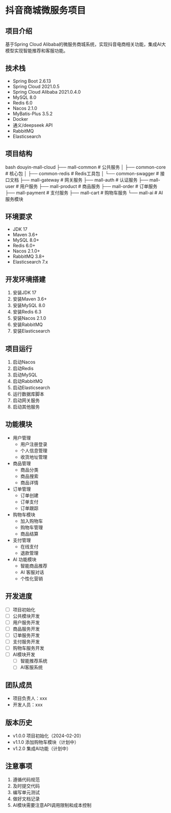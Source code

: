 # 抖音商城微服务项目

## 项目介绍
基于Spring Cloud Alibaba的微服务商城系统，实现抖音电商相关功能，集成AI大模型实现智能推荐和客服功能。

## 技术栈
- Spring Boot 2.6.13
- Spring Cloud 2021.0.5
- Spring Cloud Alibaba 2021.0.4.0
- MySQL 8.0
- Redis 6.0
- Nacos 2.1.0
- MyBatis-Plus 3.5.2
- Docker
- 通义/deepseek API
- RabbitMQ
- Elasticsearch

## 项目结构
bash
douyin-mall-cloud
├── mall-common # 公共服务
│ ├── common-core # 核心包
│ ├── common-redis # Redis工具包
│ └── common-swagger # 接口文档
├── mall-gateway # 网关服务
├── mall-auth # 认证服务
├── mall-user # 用户服务
├── mall-product # 商品服务
├── mall-order # 订单服务
├── mall-payment # 支付服务
├── mall-cart # 购物车服务
└── mall-ai # AI服务模块


## 环境要求
- JDK 17
- Maven 3.6+
- MySQL 8.0+
- Redis 6.0+
- Nacos 2.1.0+
- RabbitMQ 3.8+
- Elasticsearch 7.x

## 开发环境搭建
1. 安装JDK 17
2. 安装Maven 3.6+
3. 安装MySQL 8.0
4. 安装Redis 6.3
5. 安装Nacos 2.1.0
6. 安装RabbitMQ
7. 安装Elasticsearch

## 项目运行
1. 启动Nacos
2. 启动Redis
3. 启动MySQL
4. 启动RabbitMQ
5. 启动Elasticsearch
6. 运行数据库脚本
7. 启动网关服务
8. 启动其他服务

## 功能模块
- 用户管理
    - 用户注册登录
    - 个人信息管理
    - 收货地址管理
- 商品管理
    - 商品分类
    - 商品搜索
    - 商品详情
- 订单管理
    - 订单创建
    - 订单支付
    - 订单跟踪
- 购物车模块
    - 加入购物车
    - 购物车管理
    - 商品结算
- 支付管理
    - 在线支付
    - 退款管理
- AI 功能模块
    - 智能商品推荐
    - AI 客服对话
    - 个性化营销

## 开发进度
- [ ] 项目初始化
- [ ] 公共模块开发
- [ ] 用户服务开发
- [ ] 商品服务开发
- [ ] 订单服务开发
- [ ] 支付服务开发
- [ ] 购物车服务开发
- [ ] AI模块开发
    - [ ] 智能推荐系统
    - [ ] AI客服系统

## 团队成员
- 项目负责人：xxx
- 开发人员：xxx

## 版本历史
- v1.0.0 项目初始化（2024-02-20）
- v1.1.0 添加购物车模块（计划中）
- v1.2.0 集成AI功能（计划中）

## 注意事项
1. 遵循代码规范
2. 及时提交代码
3. 编写单元测试
4. 做好文档记录
5. AI模块需要注意API调用限制和成本控制
